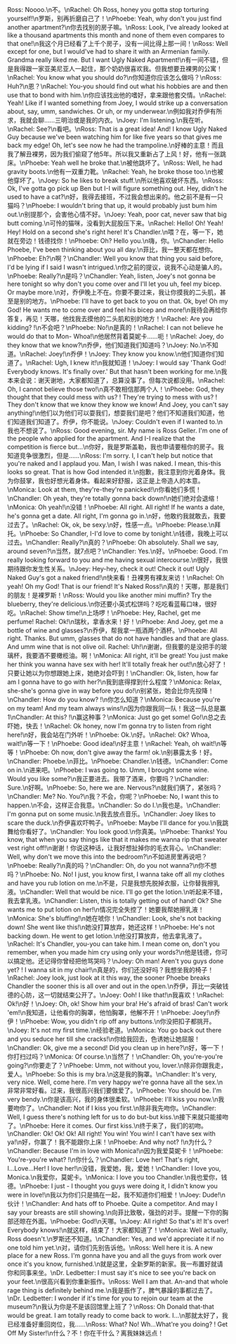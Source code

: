 Ross: Noooo.\n不。\nRachel: Oh Ross, honey you gotta stop torturing yourself!\n罗斯，别再折磨自己了！\nPhoebe: Yeah, why don't you just find another apartment?\n你去找别的房子嘛。\nRoss: Look, I've already looked at like a thousand apartments this month and none of them even compares to that one!\n我这个月已经看了上千个房子，没有一间比得上那一间！\nRoss: Well except for one, but I would've had to share it with an Armenian family. Grandma really liked me. But I want Ugly Naked Apartment!\n有一间不错，但是我得跟一家亚美尼亚人一起住，那个奶奶很喜欢我。但我想要丑裸男的公寓！\nRachel: You know what you should do?\n你知道你应该怎么做吗？\nRoss: Huh?\n恩？\nRachel: You-you should find out what his hobbies are and then use that to bond with him.\n你应该找出他的嗜好，拿来跟他套交情。\nRachel: Yeah! Like if I wanted something from Joey, I would strike up a conversation about, say, umm, sandwiches. Or uh, or my underwear.\n例如我对乔伊有所求，我就会聊……三明治或是我的内衣。\nJoey: I'm listening.\n我在听。\nRachel: See?\n看吧。\nRoss: That is a great idea! And! I know Ugly Naked Guy because we've been watching him for like five years so that gives me back my edge! Oh, let's see now he had the trampoline.\n好棒的主意！而且我了解丑裸男，因为我们偷窥了他5年。所以我又重新占了上风！好，他有一张跳床。\nPhoebe: Yeah well he broke that.\n被他跳坏了。\nRoss: Well, he had gravity boots.\n他有一双重力靴。\nRachel: Yeah, he broke those too.\n也被他穿坏了。\nJoey: So he likes to break stuff.\n所以他喜欢破坏东西。\nRoss: Ok, I've gotta go pick up Ben but I-I will figure something out. Hey, didn't he used to have a cat?\n好，我得去接班，不过我会想出来的。他之前不是有一只猫吗？\nPhoebe: I wouldn't bring that up, it would probably just bum him out.\n别提那个，会害他心情不好。\nJoey: Yeah, poor cat, never saw that big butt coming.\n可怜的猫咪，没看到大屁股压下来。\nRachel: Hello! Oh! Yeah! Hey! Hold on a second she's right here! It's Chandler.\n喂？在，等一下，她就在旁边！钱德找你！\nPhoebe: Oh? Hello you.\n嗨，你。\nChandler: Hello Phoebe, I've been thinking about you all day.\n菲比，我一整天都在想你。\nPhoebe: Eh?\n啊？\nChandler: Well you know that thing you said before, I'd be lying if I said I wasn't intrigued.\n你之前的提议，说我不心动是骗人的。\nPhoebe: Really?\n是吗？\nChandler: Yeah, listen, Joey's not gonna be here tonight so why don't you come over and I'll let you uh, feel my bicep. Or maybe more.\n对，乔伊晚上不在。你要不要过来，我让你摸我的二头肌，甚至是别的地方。\nPhoebe: I'll have to get back to you on that. Ok, bye! Oh my God! He wants me to come over and feel his bicep and more!\n我待会再给你答复，再见！天哪，他找我去摸他的二头肌和别的地方！\nRachel: Are you kidding? !\n不会吧？\nPhoebe: No!\n是真的！\nRachel: I can not believe he would do that to Mon- Whoa!\n他居然背着莫妮卡……呃！\nRachel: Joey, do they know that we know?\n乔伊，他们知道我们知道吗？\nJoey: No.\n不知道。\nRachel: Joey!\n乔伊！\nJoey: They know you know.\n他们知道你们知道了。\nRachel: Ugh, I knew it!\n我就知道！\nJoey: I would say 'Thank God! Everybody knows. It's finally over.' But that hasn't been working for me.\n我本来会说：谢天谢地，大家都知道了，总算没事了。但每次说都没用。\nRachel: Oh, I cannot believe those two!\n真不敢相信那两个人！\nPhoebe: God, they thought that they could mess with us? ! They're trying to mess with us? ! They don't know that we know they know we know! And Joey, you can't say anything!\n他们以为他们可以耍我们，想耍我们是吧？他们不知道我们知道，他们知道我们知道了。乔伊，你不能说。\nJoey: Couldn't even if I wanted to.\n我也不想说了。\nRoss: Good evening, sir. My name is Ross Geller. I'm one of the people who applied for the apartment. And I-I realize that the competition is fierce but...\n你好，我是罗斯盖勒，我也申请要租你的房子。我知道竞争很激烈，但是……\nRoss: I'm sorry. I, I can't help but notice that you're naked and I applaud you. Man, I wish I was naked. I mean, this-this looks so great. That is how God intended it.\n抱歉，我注意到你光着身体。我为你鼓掌，我也好想光着身体。看起来好舒服，这正是上帝造人的本意。\nMonica: Look at them, they're-they're panicked!\n你看她们多慌！\nChandler: Oh yeah, they're totally gonna back down!\n她们绝对会退缩！\nMonica: Oh yeah!\n没错！\nPhoebe: All right. All right! If he wants a date, he's gonna get a date. All right, I'm gonna go in.\n好，他敢约我就敢去，我要过去了。\nRachel: Ok, ok, be sexy.\n好，性感一点。\nPhoebe: Please.\n拜托。\nPhoebe: So Chandler, I-I'd love to come by tonight.\n钱德，我晚上可以过去。\nChandler: Really?\n真的？\nPhoebe: Oh absolutely. Shall we say, around seven?\n当然，就7点吧？\nChandler: Yes.\n好。\nPhoebe: Good. I'm really looking forward to you and me having sexual intercourse.\n很好，我很期待跟你发生性关系。\nJoey: Hey-hey, check it out! Check it out! Ugly Naked Guy's got a naked friend!\n快来看！丑裸男有裸友来访！\nRachel: Oh yeah! Oh my God! That is our friend! It's Naked Ross!\n真的！天哪，那是我们的朋友！是裸罗斯！\nRoss: Would you like another mini muffin? Try the blueberry, they're delicious.\n你还要小英式松饼吗？吃吃看蓝莓口味，很好吃。\nRachel: Show time!\n上场啰！\nPhoebe: Hey, Rachel, get me perfume! Rachel: Ok!\n瑞秋，拿香水来！好！\nPhoebe: And Joey, get me a bottle of wine and glasses?\n乔伊，帮我拿一瓶酒两个酒杯。\nPhoebe: All right. Thanks. But umm, glasses that do not have handles and that are glass. And umm wine that is not olive oil. Rachel: Uh!\n谢谢，但我要的是没把手的玻璃杯，我要酒不要橄榄油。啊！\nMonica: All right, it'll be great! You just make her think you wanna have sex with her! It'll totally freak her out!\n放心好了！只要让她以为你想跟她上床，她绝对会吓到！\nChandler: Ok, listen, how far am I gonna have to go with her?\n我到底得撑到什么程度？\nMonica: Relax, she-she's gonna give in way before you do!\n别紧张，她会比你先投降！\nChandler: How do you know? !\n你怎么知道？\nMonica: Because you're on my team! And my team always wins!\n因为你跟我同一队！我这一队总是赢1\nChandler: At this? !\n赢这种事？\nMonica: Just go get some! Go!\n总之去吓她，快去！\nRachel: Ok honey, now I'm gonna try to listen from right here!\n好，我会站在门外听！\nPhoebe: Ok.\n好。\nRachel: Ok? Whoa, wait!\n等一下！\nPhoebe: Good idea!\n好主意！\nRachel: Yeah, oh wait!\n等等！\nPhoebe: Oh now, don't give away the farm! ok.\n别暴露太多！好。\nChandler: Phoebe.\n菲比。\nPhoebe: Chandler.\n钱德。\nChandler: Come on in.\n进来吧。\nPhoebe: I was going to. Umm, I brought some wine. Would you like some?\n我正要进去。我带了酒来，你要吗？\nChandler: Sure.\n好啊。\nPhoebe: So, here we are. Nervous?\n就我们俩了，紧张吗？\nChandler: Me? No. You?\n我？不会，你呢？\nPhoebe: No, I want this to happen.\n不会，这样正合我意。\nChandler: So do I.\n我也是。\nChandler: I'm gonna put on some music.\n我去放点音乐。\nChandler: Joey likes to scare the duck.\n乔伊喜欢吓鸭子。\nPhoebe: Maybe I'll dance for you.\n我跳舞给你看好了。\nChandler: You look good.\n你真美。\nPhoebe: Thanks! You know, that when you say things like that it makes me wanna rip that sweater vest right off!\n谢谢！你说这种话，让我好想扯掉你的毛衣背心。\nChandler: Well, why don't we move this into the bedroom?\n不如进房里再说吧？\nPhoebe: Really?\n真的吗？\nChandler: Oh, do you not wanna?\n你不想吗？\nPhoebe: No. No! I just, you know first, I wanna take off all my clothes and have you rub lotion on me.\n不是，只是我想先脱掉衣服，让你替我擦乳液。\nChandler: Well that would be nice. I'll go get the lotion.\n听起来不错，我去拿乳液。\nChandler: Listen, this is totally getting out of hand! Ok? She wants me to put lotion on her!\n情况完全失控了！她要我帮她擦乳液！\nMonica: She's bluffing!\n她在唬你！\nChandler: Look, she's not backing down! She went like this!\n她没打算放弃，她还这样！\nPhoebe: He's not backing down. He went to get lotion.\n他没打算放弃，他去拿乳液了。\nRachel: It's Chandler, you-you can take him. I mean come on, don't you remember, when you made him cry using only your words?\n他是钱德，你可以搞定他。还记得你曾经把他骂哭吗？\nJoey: Oh man! Aren't you guys done yet? ! I wanna sit in my chair!\n真是的，你们还没好吗？我想坐我的椅子！\nRachel: Joey look, just look at it this way, the sooner Phoebe breaks Chandler the sooner this is all over and out in the open.\n乔伊，菲比一突破钱德的心防，这一切就结束公开了。\nJoey: Ooh! I like that!\n我喜欢！\nRachel: Ok!\n好！\nJoey: Oh, ok! Show him your bra! He's afraid of bras! Can't work 'em!\n我知道，让他看你的胸罩，他怕胸罩，他解不开！\nPhoebe: Joey!\n乔伊！\nPhoebe: Wow, you didn't rip off any buttons.\n你没把扣子都挑开。\nJoey: It's not my first time.\n经验老道。\nMonica: You go back out there and you seduce her till she cracks!\n你给我回去，色诱她让她屈服！\nChandler: Ok, give me a second! Did you clean up in here?\n好，等一下！你打扫过吗？\nMonica: Of course.\n当然了！\nChandler: Oh, you're-you're going?\n你要走了？\nPhoebe: Umm, not without you, lover.\n除非你跟我走，爱人。\nPhoebe: So this is my bra.\n这是我的胸罩。\nChandler: It's very, very nice. Well, come here. I'm very happy we're gonna have all the sex.\n非常非常好看。过来，我很高兴我们要做爱了。\nPhoebe: You should be. I'm very bendy.\n你是该高兴，我的身体很柔软。\nPhoebe: I'll kiss you now.\n我要吻你了。\nChandler: Not if I kiss you first.\n除非我先吻你。\nChandler: Well, I guess there's nothing left for us to do but-but kiss.\n接下来就只能接吻了。\nPhoebe: Here it comes. Our first kiss.\n终于来了，我们的初吻。\nChandler: Ok! Ok! Ok! All right! You win! You win! I can't have sex with ya!\n好，你赢了！我不能跟你上床！\nPhoebe: And why not? !\n为什么？\nChandler: Because I'm in love with Monica!\n因为我爱莫妮卡！\nPhoebe: You're-you're what? !\n你什么？\nChandler: Love her! That's right, I...Love...Her! I love her!\n没错，我爱她，我，爱她！\nChandler: I love you, Monica.\n我爱你，莫妮卡。\nMonica: I love you too Chandler.\n我也爱你，钱德。\nPhoebe: I just - I thought you guys were doing it, I didn't know you were in love!\n我以为你们只是搞在一起，我不知道你们相爱！\nJoey: Dude!\n伙计！\nChandler: And hats off to Phoebe. Quite a competitor. And may I say your breasts are still showing.\n向菲比致敬，强劲的对手。提醒一下你的胸部还晾在外面。\nPhoebe: God!\n天哪。\nJoey: All right! So that's it! It's over! Everybody knows!\n就这样，结束了！大家都知道了！\nMonica: Well actually, Ross doesn't.\n罗斯还不知道。\nChandler: Yes, and we'd appreciate it if no one told him yet.\n对，请你们先别告诉他。\nRoss: Well here it is. A new place for a new Ross. I'm gonna have you and all the guys from work over once it's you know, furnished.\n就是这里，全新罗斯的新家。我一布置好就请你和同事来坐。\nDr. Ledbetter: I must say it's nice to see you're back on your feet.\n很高兴看到你重新振作。\nRoss: Well I am that. An-and that whole rage thing is definitely behind me.\n我是振作了，脾气暴躁的事都过去了。\nDr. Ledbetter: I wonder if it's time for you to rejoin our team at the museum?\n我认为你是不是该回馆里上班了？\nRoss: Oh Donald that-that would be great. I am totally ready to come back to work. I...\n那就太好了，我已经准备好重回岗位，我……\nRoss: What? No! Wh...What're you doing? ! Get Off My Sister!\n什么？不！你在干什么？离我妹妹远点！
        